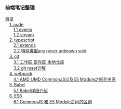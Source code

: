 ### 前端笔记整理

[目录](/)  
&emsp;[1. node](/node/README.md)  
&emsp;&emsp;[1.1 events](/node/events/README.md)  
&emsp;&emsp;[1.2 stream](/node/stream/README.md)  
&emsp;[2. typescript](/typescript/README.md)  
&emsp;&emsp;[2.1 extends](/typescript/extends/README.md)  
&emsp;&emsp;[2.2 特殊类型any never unknown void](/typescript/specialTypes/README.md)  
&emsp;[3. git](/git/README.md)  
&emsp;&emsp;[3.1 工作区 暂存区 本地仓库](/git/workspace/README.md)  
&emsp;&emsp;[3.2 git reset详解](/git/reset/README.md)  
&emsp;[4. webpack](/webpack/README.md)  
&emsp;&emsp;[4.1 AMD UMD CommonJS以及ES Module之间的关系](/webpack/moduleDiff/README.md)  
&emsp;[5. Babel](/babel/README.md)  
&emsp;&emsp;[5.1 Babel详细介绍](/babel/description/README.md)  
&emsp;[6. ES6](/ES6/README.md)  
&emsp;&emsp;[6.1 CommonJS 和 ES Module之间的区别](/ES6/commonJS/README.md)  

